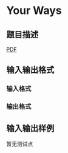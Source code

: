 # Your Ways

## 题目描述

[problemUrl]: https://uva.onlinejudge.org/index.php?option=com_onlinejudge&Itemid=8&category=247&page=show_problem&problem=3698

[PDF](https://uva.onlinejudge.org/external/12/p1257.pdf)

## 输入输出格式

### 输入格式

### 输出格式

## 输入输出样例

暂无测试点


